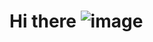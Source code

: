 # Hi there ![image](https://user-images.githubusercontent.com/68026546/151691169-9e598651-5169-423e-ac5c-029267c7e584.png)
